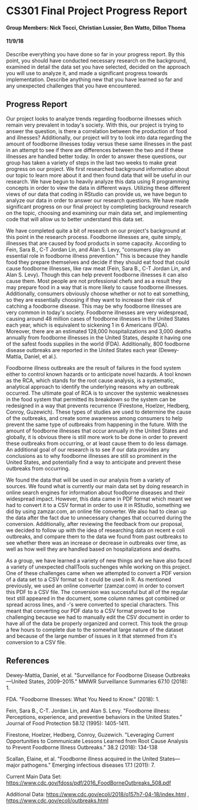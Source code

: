 # CS301 Final Project Progress Report
#### Group Members: Nick Tocci, Christian Lussier, Ben Watto, Dillon Thoma
#### 11/9/18

Describe everything you have done so far in your progress report. By this point, you should have conducted necessary research on the background, examined in detail the data set you have selected, decided on the approach you will use to analyze it, and made a significant progress towards implementation. Describe anything new that you have learned so far and any unexpected challenges that you have encountered.

## Progress Report
<!-- Intro -->
Our project looks to analyze trends regarding foodborne illnesses which remain very prevalent in today's society. With this, our project is trying to answer the question, is there a correlation between the production of food and illnesses? Additionally, our project will try to look into data regarding the amount of foodborne illnesses today versus these same illnesses in the past in an attempt to see if there are differences between the two and if these illnesses are handled better today. In order to answer these questions, our group has taken a variety of steps in the last two weeks to make great progress on our project. We first researched background information about our topic to learn more about it and then found data that will be useful in our research. We have begun to heavily analyze this data using R programming concepts in order to view the data in different ways. Utilizing these different views of our data that coding in RStudio can provide us, we have begun to analyze our data in order to answer our research questions. We have made significant progress on our final project by completing background research on the topic, choosing and examining our main data set, and implementing code that will allow us to better understand this data set.

<!-- Paragraph about how we have conducted necessary research on the background -->
We have completed quite a bit of research on our project's background at this point in the research process. Foodborne illnesses are, quite simply, illnesses that are caused by food products in some capacity. According to Fein, Sara B., C-T Jordan Lin, and Alan S. Levy, "consumers play an essential role in foodborne illness prevention." This is because they handle food they prepare themselves and decide if they should eat food that could cause foodborne illnesses, like raw meat (Fein, Sara B., C-T Jordan Lin, and Alan S. Levy). Though this can help prevent foodborne illnesses it can also cause them. Most people are not professional chefs and as a result they may prepare food in a way that is more likely to cause foodborne illnesses. Additionally, consumers obviously choose whether or not to eat something, so they are essentially choosing if they want to increase their risk of catching a foodborne disease. This may be why foodborne illnesses are very common in today's society. Foodborne illnesses are very widespread, causing around 48 million cases of foodborne illnesses in the United States each year, which is equivalent to sickening 1 in 6 Americans (FDA). Moreover, there are an estimated 128,000 hospitalizations and 3,000 deaths annually from foodborne illnesses in the United States, despite it having one of the safest foods supplies in the world (FDA). Additionally, 800 foodborne disease outbreaks are reported in the United States each year (Dewey-Mattia, Daniel, et al.).

<!-- Additional paragraph about how we have conducted necessary research on the background -->
Foodborne illness outbreaks are the result of failures in the food system either to control known hazards or to anticipate novel hazards. A tool known as the RCA, which stands for the root cause analysis, is a systematic, analytical approach to identify the underlying reasons why an outbreak occurred. The ultimate goal of RCA is to uncover the systemic weaknesses in the food system that permitted its breakdown so the system can be redesigned in a way that prevents recurrence (Firestone, Hoelzer, Hedberg, Conroy, Guzewich). These types of studies are used to determine the cause of the outbreaks, and create some awareness among consumers to help prevent the same type of outbreaks from happening in the future. With the amount of foodborne illnesses that occur annually in the United States and globally, it is obvious there is still more work to be done in order to prevent these outbreaks from occurring, or at least cause them to do less damage. An additional goal of our research is to see if our data provides any conclusions as to why foodborne illnesses are still so prominent in the United States, and potentially find a way to anticipate and prevent these outbreaks from occurring.

<!-- P for What we have found from the data so far. -->


<!-- P for How we found the data, converted it, approach we have decided upon to analyze it -->
We found the data that will be used in our analysis from a variety of sources. We found what is currently our main data set by doing research in online search engines for information about foodborne diseases and their widespread impact. However, this data came in PDF format which meant we had to convert it to a CSV format in order to use it in RStudio, something we did by using zamzar.com, an online file converter. We also had to clean up the data after the fact due to unnecessary changes that occurred during the conversion. Additionally, after reviewing the feedback from our proposal, we decided to follow up with the idea of researching data on recent e coli outbreaks, and compare them to the data we found from past outbreaks to see whether there was an increase or decrease in outbreaks over time, as well as how well they are handled based on hospitalizations and deaths.

<!-- P for How we have made significant progress towards implementation. -->


<!-- P for New things we have learned and unexpected challenges we have faced. -->
As a group, we have learned a variety of new things and we have also faced a variety of unexpected challTools suchenges while working on this project. One of these challenges came when we attempted to convert a PDF version of a data set to a CSV format so it could be used in R. As mentioned previously, we used an online converter (zamzar.com) in order to convert this PDF to a CSV file. The conversion was successful but all of the regular  text still appeared in the document, some column names got combined or spread across lines, and -'s were converted to special characters. This meant that converting our PDF data to a CSV format proved to be challenging because we had to manually edit the CSV document in order to have all of the data be properly organized and correct. This took the group a few hours to complete due to the somewhat large nature of the dataset and because of the large number of issues in it that stemmed from it's conversion to a CSV file.

<!-- Conclusion -->

## References
Dewey-Mattia, Daniel, et al. "Surveillance for Foodborne Disease Outbreaks—United States, 2009–2015." MMWR Surveillance Summaries 67.10 (2018): 1.

FDA. "Foodborne Illnesses: What You Need to Know." (2018): 1.

Fein, Sara B., C-T. Jordan Lin, and Alan S. Levy. "Foodborne illness: Perceptions, experience, and preventive behaviors in the United States." Journal of Food Protection 58.12 (1995): 1405-1411.

Firestone, Hoelzer, Hedberg, Conroy, Guzewich. "Leveraging Current Opportunities to Communicate Lessons Learned from Root Cause Analysis to Prevent Foodborne Illness Outbreaks." 38.2 (2018): 134-138

Scallan, Elaine, et al. "Foodborne illness acquired in the United States—major pathogens." Emerging infectious diseases 17.1 (2011): 7.

Current Main Data Set: https://www.cdc.gov/fdoss/pdf/2016_FoodBorneOutbreaks_508.pdf

Additional Data: https://www.cdc.gov/ecoli/2018/o157h7-04-18/index.html , https://www.cdc.gov/ecoli/outbreaks.html
